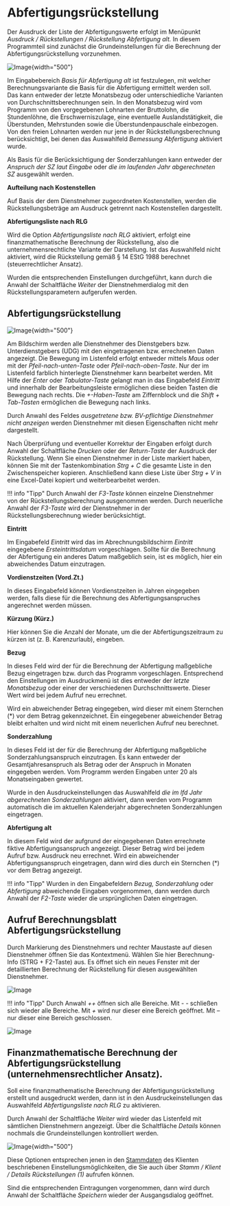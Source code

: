 # Abfertigungsrückstellung 

Der Ausdruck der Liste der Abfertigungswerte erfolgt im Menüpunkt *Ausdruck / Rückstellungen / Rückstellung Abfertigung alt.* In diesem Programmteil sind zunächst die Grundeinstellungen für die Berechnung der Abfertigungsrückstellung vorzunehmen.

![Image](<img/image254.png>){width="500"}

Im Eingabebereich *Basis für Abfertigung alt* ist festzulegen, mit welcher Berechnungsvariante die Basis für die Abfertigung ermittelt werden soll. Das kann entweder der letzte Monatsbezug oder unterschiedliche Varianten von Durchschnittsberechnungen sein. In den Monatsbezug wird vom Programm von den vorgegebenen Lohnarten der Bruttolohn, die Stundenlöhne, die Erschwerniszulage, eine eventuelle Auslandstätigkeit, die Überstunden, Mehrstunden sowie die Überstundenpauschale einbezogen. Von den freien Lohnarten werden nur jene in der Rückstellungsberechnung berücksichtigt, bei denen das Auswahlfeld *Bemessung Abfertigung* aktiviert wurde.

Als Basis für die Berücksichtigung der Sonderzahlungen kann entweder der *Anspruch der SZ laut Eingabe* oder *die im laufenden Jahr abgerechneten SZ* ausgewählt werden.

**Aufteilung nach Kostenstellen**

Auf Basis der dem Dienstnehmer zugeordneten Kostenstellen, werden die Rückstellungsbeträge am Ausdruck getrennt nach Kostenstellen dargestellt.

**Abfertigungsliste nach RLG**

Wird die Option *Abfertigungsliste nach RLG* aktiviert, erfolgt eine finanzmathematische Berechnung der Rückstellung, also die unternehmensrechtliche Variante der Darstellung. Ist das Auswahlfeld nicht aktiviert, wird die Rückstellung gemäß § 14 EStG 1988 berechnet (steuerrechtlicher Ansatz).

Wurden die entsprechenden Einstellungen durchgeführt, kann durch die Anwahl der Schaltfläche *Weiter* der Dienstnehmerdialog mit den Rückstellungsparametern aufgerufen werden.

## Abfertigungsrückstellung

![Image](<img/image255.png>){width="500"}

Am Bildschirm werden alle Dienstnehmer des Dienstgebers bzw. Unterdienstgebers (UDG) mit den eingetragenen bzw. errechneten Daten angezeigt. Die Bewegung im Listenfeld erfolgt entweder mittels *Maus* oder mit der *Pfeil-nach-unten-Taste* oder *Pfeil-nach-oben-Taste*. Nur der im Listenfeld farblich hinterlegte Dienstnehmer kann bearbeitet werden. Mit Hilfe der *Enter* oder *Tabulator-Taste* gelangt man in das Eingabefeld *Eintritt* und innerhalb der Bearbeitungsleiste ermöglichen diese beiden Tasten die Bewegung nach rechts. Die *+-Haben-Taste* am Ziffernblock und die *Shift + Tab-Tasten* ermöglichen die Bewegung nach links.

Durch Anwahl des Feldes *ausgetretene bzw. BV-pflichtige Dienstnehmer nicht anzeigen* werden Dienstnehmer mit diesen Eigenschaften nicht mehr dargestellt.

Nach Überprüfung und eventueller Korrektur der Eingaben erfolgt durch Anwahl der Schaltfläche *Drucken* oder der *Return-Taste* der Ausdruck der Rückstellung. Wenn Sie einen Dienstnehmer in der Liste markiert haben, können Sie mit der Tastenkombination *Strg + C* die gesamte Liste in den Zwischenspeicher kopieren. Anschließend kann diese Liste über *Strg + V* in eine Excel-Datei kopiert und weiterbearbeitet werden.

!!! info "Tipp"
    Durch Anwahl der *F3-Taste* können einzelne Dienstnehmer von der Rückstellungsberechnung ausgenommen werden. Durch neuerliche Anwahl der *F3-Taste* wird der Dienstnehmer in der Rückstellungsberechnung wieder berücksichtigt.

**Eintritt**

Im Eingabefeld *Eintritt* wird das im Abrechnungsbildschirm *Eintritt* eingegebene *Ersteintrittsdatum* vorgeschlagen. Sollte für die Berechnung der Abfertigung ein anderes Datum maßgeblich sein, ist es möglich, hier ein abweichendes Datum einzutragen.

**Vordienstzeiten (Vord.Zt.)**

In dieses Eingabefeld können Vordienstzeiten in Jahren eingegeben werden, falls diese für die Berechnung des Abfertigungsanspruches angerechnet werden müssen.

**Kürzung (Kürz.)**

Hier können Sie die Anzahl der Monate, um die der Abfertigungszeitraum zu kürzen ist (z. B. Karenzurlaub), eingeben.

**Bezug**

In dieses Feld wird der für die Berechnung der Abfertigung maßgebliche Bezug eingetragen bzw. durch das Programm vorgeschlagen. Entsprechend den Einstellungen im Ausdruckmenü ist dies entweder der *letzte Monatsbezug* oder einer der verschiedenen Durchschnittswerte. Dieser Wert wird bei jedem Aufruf neu errechnet.

Wird ein abweichender Betrag eingegeben, wird dieser mit einem Sternchen (\*) vor dem Betrag gekennzeichnet. Ein eingegebener abweichender Betrag bleibt erhalten und wird nicht mit einem neuerlichen Aufruf neu berechnet.

**Sonderzahlung**

In dieses Feld ist der für die Berechnung der Abfertigung maßgebliche Sonderzahlungsanspruch einzutragen. Es kann entweder der Gesamtjahresanspruch als Betrag oder der Anspruch in Monaten eingegeben werden. Vom Programm werden Eingaben unter 20 als Monatseingaben gewertet.

Wurde in den Ausdruckeinstellungen das Auswahlfeld *die* *im lfd Jahr abgerechneten Sonderzahlungen* aktiviert, dann werden vom Programm automatisch die im aktuellen Kalenderjahr abgerechneten Sonderzahlungen eingetragen.

**Abfertigung alt**

In diesem Feld wird der aufgrund der eingegebenen Daten errechnete fiktive Abfertigungsanspruch angezeigt. Dieser Betrag wird bei jedem Aufruf bzw. Ausdruck neu errechnet. Wird ein abweichender Abfertigungsanspruch eingetragen, dann wird dies durch ein Sternchen (\*) vor dem Betrag angezeigt.

!!! info "Tipp"
    Wurden in den Eingabefeldern *Bezug, Sonderzahlung* oder *Abfertigung* abweichende Eingaben vorgenommen, dann werden durch Anwahl der *F2-Taste* wieder die ursprünglichen Daten eingetragen.

## Aufruf Berechnungsblatt Abfertigungsrückstellung

Durch Markierung des Dienstnehmers und rechter Maustaste auf diesen Dienstnehmer öffnen Sie das Kontextmenü. Wählen Sie hier Berechnung-Info (STRG + F2-Taste) aus. Es öffnet sich ein neues Fenster mit der detaillierten Berechnung der Rückstellung für diesen ausgewählten Dienstnehmer.

![Image](<img/image256.png>)

!!! info "Tipp"
    Durch Anwahl *++* öffnen sich alle Bereiche. Mit *- -* schließen sich wieder alle Bereiche. Mit *+* wird nur dieser eine Bereich geöffnet. Mit *–* nur dieser eine Bereich geschlossen.

![Image](<img/image257.png>)


## Finanzmathematische Berechnung der Abfertigungsrückstellung (unternehmensrechtlicher Ansatz).

Soll eine finanzmathematische Berechnung der Abfertigungsrückstellung erstellt und ausgedruckt werden, dann ist in den Ausdruckeinstellungen das Auswahlfeld *Abfertigungsliste nach RLG* zu aktivieren.

Durch Anwahl der Schaltfläche *Weiter* wird wieder das Listenfeld mit sämtlichen Dienstnehmern angezeigt. Über die Schaltfläche *Details* können nochmals die Grundeinstellungen kontrolliert werden.

![Image](<img/image258.png>){width="500"}

Diese Optionen entsprechen jenen in den [Stammdaten](../Rueckstellungen/Stammdaten.md) des Klienten beschriebenen Einstellungsmöglichkeiten, die Sie auch über *Stamm / Klient / Details Rückstellungen (1)* aufrufen können.

Sind die entsprechenden Eintragungen vorgenommen, dann wird durch Anwahl der Schalt­fläche *Speichern* wieder der Ausgangsdialog geöffnet.
